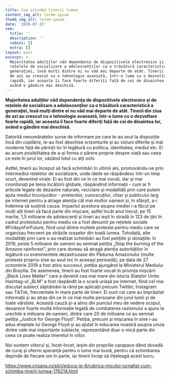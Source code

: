 ```yaml
---
title: Cum schimbă tinerii lumea
content_img_alt: lorem-ipsum
thumb_img_alt: lorem-ipsum
date: '2020-07-15'
seo:
  title: ''
  description: ''
  robots: []
  extra: []
layout: post
excerpt: >-
  Majoritatea adulților văd dependența de dispozitivele electronice și de
  rețelele de socializare a adolescenților ca o trăsătură caracteristică a
  generației, însă mulți dintre ei nu văd mai departe de atât. Tinerii din ziua
  de azi au crescut cu o tehnologie avansată, într-o lume cu o dezvoltare foarte
  rapidă, iar aceasta îi face foarte diferiți față de cei de dinaintea lor,
  având o gândire mai deschisă.
---
```

**Majoritatea adulților văd dependența de dispozitivele electronice și de rețelele de socializare a adolescenților ca o trăsătură caracteristică a generației, însă mulți dintre ei nu văd mai departe de atât. Tinerii din ziua de azi au crescut cu o tehnologie avansată, într-o lume cu o dezvoltare foarte rapidă, iar aceasta îi face foarte diferiți față de cei de dinaintea lor, având o gândire mai deschisă.**

Datorită nenumăratelor surse de informare pe care le-au avut la dispoziție încă din copilărie, le-au fost deschise orizonturile și au viziuni diferite și mai moderne față de părinții lor în legătură cu politica, identitatea, mediul etc. Ei au acum posibilitatea de a-și forma o părere proprie despre viață sau ceea ce este în jurul lor, văzând totul cu alți ochi.

Astfel, tinerii au început să facă schimbări în ultimii ani, promovându-se prin intermediul rețelelor de socializare, unde ideile se răspândesc într-un timp scurt, devenind virale. Ei au fost din ce în ce mai vocali, dar și mai coordonați pe tema încălzirii globale, răspândind informații - cum ar fi articole legate de dezastre naturale, reciclare și modalități prin care putem ajuta mediul înconjurător - prietenilor, cunoscuților, chiar și publicului larg pe internet pentru a atrage atenția cât mai multor oameni și, în sfârșit, a-i îndemna să susțină cauza. Impactul acestora asupra mediei i-a făcut pe mulți alți tineri să facă parte din mișcare, astfel încât anul trecut, pe 15 martie, 1,5 milioane de adolescenți și tineri au ieșit în stradă în 123 de țări în cadrul protestului pentru mediu ce a fost denumit pe rețelele sociale #FridaysForFuture, fiind unul dintre multele proteste pentru mediu care se organizau frecvent pe străzile orașelor din toată lumea. Totodată, alte modalități prin care s-au realizat schimbări au fost petițiile și donațiile: în 2019, peste 5 milioane de oameni au semnat petiția „Stop the burning of the Amazon rainforest”, prin care doreau să atragă atenția autorităților în legătură cu evenimentele dezastruoase din Pădurea Amazonului (multe proteste propriu-zise au avut loc în aceeași perioadă); pe data de 27 octombrie 2019 a fost atins succesul, petiția ajungând la Ministerul Mediului din Brazilia. De asemenea, tinerii au fost foarte vocali în privința mișcării „Black Lives Matter” care a devenit cea mai mare din istoria Statelor Unite. Hashtag-ul „BLM” a fost răspândit la o scară uriașă pe internet, fiind cel mai discutat subiect săptămâni la rând pe aplicații precum Twitter, Instagram sau TikTok, frecventate în mare parte de tineri. Ei sunt cei care au împrăștiat informații și au atras din ce în ce mai multe persoane din jurul lumii și de toate vârstele. Această cauză și-a atins din punctul meu de vedere scopul, deoarece foarte multă informație legată de combaterea rasismului a ajuns la urechile a milioane de oameni, dintre care 20 de milioane ce au semnat petiția „Justice for George Floyd”. Petiția, precum și mișcarea în sine i-au adus dreptate lui George Floyd și au ajutat în educarea noastră asupra unuia dintre cele mai importante subiecte, reprezentând doar o mică parte din ceea ce poate realiza tineretul în viitor.

Noi suntem viitorul și, încet-încet, ieșim din propriile carapace dând dovadă de curaj și oferim speranță pentru o lume mai bună, pentru că schimbarea depinde de fiecare om în parte, iar tinerii încep să înțeleagă acest lucru.

<https://www.crisana.ro/stiri/educa-ie-6/rubrica-micului-jurnalist-cum-schimba-tinerii-lumea-176214.html>
